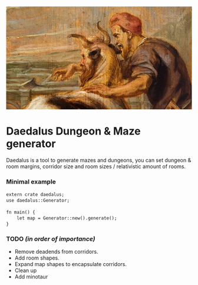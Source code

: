 <p align="center">
  <img src="daedalus_and_minotaur.jpg">
</p>

# Daedalus Dungeon & Maze generator

Daedalus is a tool to generate mazes and dungeons, you can set dungeon & room margins, corridor size and room sizes / relativistic amount of rooms.

### Minimal example
```
extern crate daedalus;
use daedalus::Generator;

fn main() {
    let map = Generator::new().generate();
}
```

### TODO _(in order of importance)_
- Remove deadends from corridors.
- Add room shapes.
- Expand map shapes to encapsulate corridors.
- Clean up
- Add minotaur